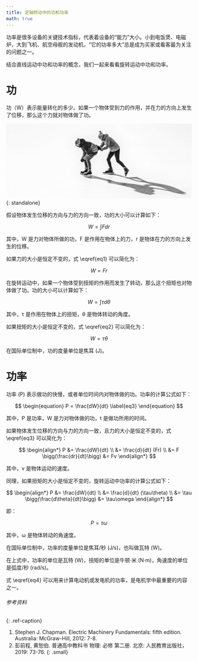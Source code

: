 ```yaml
---
title: 定轴转动中的功和功率
math: true
---
```


功率是很多设备的关键技术指标，代表着设备的“能力”大小。小到电饭煲、电磁炉，大到飞机、航空母舰的发动机，“它的功率多大”总是成为买家或看客最为关注的问题之一。

结合直线运动中功和功率的概念，我们一起来看看旋转运动中功和功率。

# 功

功（W）表示能量转化的多少。如果一个物体受到力的作用，并在力的方向上发生了位移，那么这个力就对物体做了功。

![日常生活中关于“功”的例子](/assets/images/tutorial/ics-tutorials/daily-example-of-work.jpg "日常生活中关于“功”的例子"){: standalone}

假设物体发生位移的方向与力的方向一致，功的大小可以计算如下：

$$
\begin{equation}
  W = \int Fdr
  \label{eq1}
\end{equation}
$$

其中，W 是力对物体所做的功，F 是作用在物体上的力，r 是物体在力的方向上发生的位移。

如果力的大小是恒定不变的，式 \eqref{eq1} 可以简化为：

$$W = Fr$$

在旋转运动中，如果一个物体受到扭矩的作用而发生了转动，那么这个扭矩也对物体做了功。功的大小可以计算如下：

$$
\begin{equation}
  W = \int \tau d\theta
  \label{eq2}  
\end{equation}
$$

其中，τ 是作用在物体上的扭矩，θ 是物体转动的角度。

如果扭矩的大小是恒定不变的，式 \eqref{eq2} 可以简化为：

$$
W = \tau \theta
$$

在国际单位制中，功的度量单位是焦耳 (J)。

# 功率

功率 (P) 表示做功的快慢，或者单位时间内对物体做的功。功率的计算公式如下：

$$
\begin{equation}
  P = \frac{dW}{dt}
  \label{eq3}  
\end{equation}
$$

其中，P 是功率，W 是力对物体做的功，t 是做功所用的时间。

如果物体发生位移的方向与力的方向一致，且力的大小是恒定不变的，式 \eqref{eq3} 可以简化为：

$$
\begin{align*}
P &= \frac{dW}{dt} \\
  &= \frac{d}{dt} (Fr) \\
  &= F \bigg(\frac{dr}{dt}\bigg)
  &= Fv
\end{align*}
$$

其中，v 是物体运动的速度。

同理，如果扭矩的大小是恒定不变的，旋转运动中功率的计算公式如下：

$$
\begin{align*}
P &= \frac{dW}{dt} \\
  &= \frac{d}{dt} (\tau\theta) \\
  &= \tau \bigg(\frac{d\theta}{dt}\bigg)
  &= \tau\omega
\end{align*}
$$

即：

$$
\begin{equation}
  P = \tau\omega
  \label{eq4}
\end{equation}
$$

其中，ω 是物体转动的角速度。

在国际单位制中，功率的度量单位是焦耳/秒 (J/s)，也叫做瓦特 (W)。

在上式中，功率的单位是瓦特 (W)，扭矩的单位是牛顿·米 (N·m)，角速度的单位是弧度/秒 (rad/s)。

式 \eqref{eq4} 可以用来计算电动机或发电机的功率，是电机学中最重要的内容之一。

###### 参考资料
{: .ref-caption}

1. Stephen J. Chapman. Electric Machinery Fundamentals: fifth edition. Australia: McGraw-Hill, 2012: 7-8.
2. 彭前程, 黄恕伯. 普通高中教科书 物理: 必修 第二册. 北京: 人民教育出版社，2019: 73-76.
{: .small}

